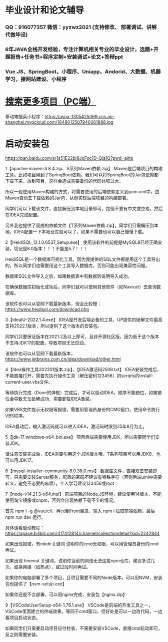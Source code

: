 # 毕业设计和论文辅导
### QQ：916077357 微信：yyzwz2021 (支持修改、 部署调试、讲解 代做毕设)
### 6年JAVA全栈开发经验，专注计算机相关专业的毕业设计，选题+开题报告+任务书+程序定制+安装调试+论文+答辩ppt
### Vue.JS、SpringBoot、小程序、Uniapp、Andorid、大数据、机器学习，接网站建设、小程序

# [搜索更多项目（PC端）](https://zwz99.top/#/cpjs)

移动端搜索小程序：https://asoa-1305425069.cos.ap-shanghai.myqcloud.com/1848012507940261888.jpg


# 启动安装包

https://pan.baidu.com/s/1s51E22bl8JoFoc1D-Qja1Q?pwd=ajhb

1【apache-maven-3.8.4.zip、S系列Maven依赖.zip】
Maven是后端项目的构建工具。比如项目用到了SpringBoot依赖，我们可以将SpringBoot的Jar包依赖都下载下来，放到项目，这样会造成需要备份的代码体积过大。

所以一般使用Maven构建的方式，将需要使用的后端依赖定义到pom.xml中，由Maven自动去下载依赖的Jar包，从而实现后端项目的构建部署。

同学们可以下载该文件，直接解压到本地目录即可，路径不要有中文或空格，然后在IDEA完成配置。

另外我也提供了现成的依赖文件【T系列Maven依赖.zip】，同学们只需解压到本地，IDEA配置一下本地仓库就可以了，如果不需要也可以自己慢慢下载。

2【HeidiSQL_12.1.0.6537_Setup.exe】
使用该软件的前提是MySQL8已经正确安装，切记是8.0版本！！！不能是5.7！！！

HeidiSQL是一个数据库可视化工具，因为我提供的SQL文件都是用这个工具导出的，所以同学们也需要用这个工具导入数据库，否则可能出现兼容性问题。

数据库SQL文件导入之后，如果数据表中有数据则说明导入成功。

在确保数据库初始化成功后，同学们就可以使用其他软件（如Navicat）去查询数据库。

该软件也可以从官网下载最新版本，但会比较慢：https://www.heidisql.com/download.php

3【ideaIU-2022.1.4.exe】
IDEA是开发后端必备的工具，UP提供的破解文件最高支持2022.1版本，所以提供了这个版本的安装包。

同学们只要保证版本在2021.2及以上即可，且非开源社区版，因为低于这个版本不支持JDK17的配置，导致项目无法启动。

该软件也可以从官网下载最新版本，https://www.jetbrains.com.cn/idea/download/other.html

4【Idea操作工具202201版本.zip】、【IDEA激活码2508.txt】
IDEA安装完成后，不能直接打开，需要先执行操作工具（解压密码123456）的scripts的install-current-user.vbs文件。

等待执行完成（Done的弹框）完成后，才可以启动IDEA，顺序不能错位，如果错位会导致无法破解成功，需要卸载IDEA重装。

如果VBS文件提示无权限等报错，需要用管理员身份的CMD窗口，使用命令执行VBS程序。

IDEA启动后，输入激活码就可以进入IDEA，激活码时限到25年8月为止。

5【jdk-17_windows-x64_bin.exe】
项目后端需要使用JDK，所以需要同学们安装JDK。

请注意安装完成后，IDEA需要引用这个JDK版本哦，T系列项目可以用JDK8，也可以用JDK17。

6【mysql-installer-community-8.0.38.0.msi】
数据库文件，直接双击安装即可，只需要安装Server服务，配置的密码不建议有特殊字符（否则后端uml中需要转义，避免不必要的麻烦），个人学习建议123456或root


7【node-v14.21.3-x64.msi】
前端项目的Node.JS环境，建议使用14版本，不能使用淘宝镜像或cnpm，否则会出现依赖下载不全的情况。

首先 npm i -g @vue/cli，再cd到front目录，输入 npm i 拉取前端依赖，最后 npm run dev 运行。

具体请看启动教程：https://space.bilibili.com/417412814/channel/collectiondetail?sid=2242844

如果出现报错，有mkdir关键词  说明你的cmd无权限，可以用管理员身份的cmd再试。

如果出现 timeout 关键词，说明你当前的网络无法连接npm仓库，建议多试几次，或换网络（如热点），或过段时间再试。

如果你的电脑部署了多个项目，且项目需要不同的Node版本，可以用NVM，安装包也提供了【nvm-setup.exe】

如果你还是不会部署，可以用nginx完成，安装包【nginx.zip】

9【VSCodeUserSetup-x64-1.76.1.exe】
VSCode是前端的开发工具之一，VSCode里面建立的终端效果，等同于cmd窗口，但好处是可以一边改代码，一边看项目启动状态。

如果同学们只需要启动项目应付检查，不需要安装VSCode，直接cmd启动即可，反之则需要安装。
